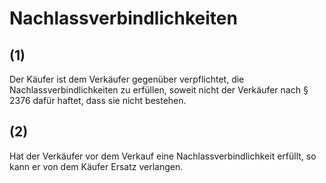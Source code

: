 # Nachlassverbindlichkeiten



## (1)

 Der Käufer ist dem Verkäufer gegenüber verpflichtet, die Nachlassverbindlichkeiten zu erfüllen, soweit nicht der Verkäufer nach § 2376 dafür haftet, dass sie nicht bestehen.

## (2)

 Hat der Verkäufer vor dem Verkauf eine Nachlassverbindlichkeit erfüllt, so kann er von dem Käufer Ersatz verlangen. 

